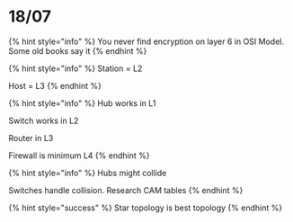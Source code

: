 # 18/07

{% hint style="info" %}
You never find encryption on layer 6 in OSI Model. Some old books say it
{% endhint %}

{% hint style="info" %}
Station = L2

Host = L3
{% endhint %}

{% hint style="info" %}
Hub works in L1

Switch works in L2

Router in L3

Firewall is minimum L4
{% endhint %}

{% hint style="info" %}
Hubs might collide

Switches handle collision. Research CAM tables
{% endhint %}

{% hint style="success" %}
Star topology is best topology
{% endhint %}
